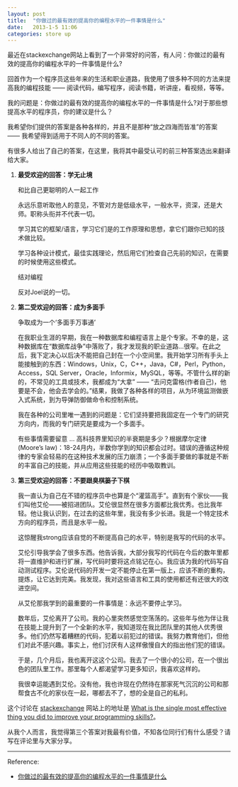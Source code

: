 ```yaml
---
layout: post
title:  "你做过的最有效的提高你的编程水平的一件事情是什么"
date:   2013-1-5 11:06
categories: store up
---
```


最近在stackexchange网站上看到了一个非常好的问答，有人问：你做过的最有效的提高你的编程水平的一件事情是什么?

回首作为一个程序员这些年来的生活和职业道路，我使用了很多种不同的方法来提高我的编程技能 —— 阅读代码，编写程序，阅读书籍，听讲座，看视频，等等。

我的问题是：你做过的最有效的提高你的编程水平的一件事情是什么?对于那些想提高水平的程序员，你的建议是什么？

我希望你们提供的答案是各种各样的，并且不是那种“放之四海而皆准”的答案 —— 我希望得到适用于不同人的不同的答案。

有很多人给出了自己的答案，在这里，我将其中最受认可的前三种答案选出来翻译给大家。

1.  **最受欢迎的回答：学无止境**

    和比自己更聪明的人一起工作

    永远乐意听取他人的意见，不管对方是低级水平，一般水平，资深，还是大师。职称头衔并不代表一切。

    学习其它的框架/语言，学习它们是的工作原理和思想，拿它们跟你已知的技术做比较。

    学习各种设计模式，最佳实践理论，然后用它们检查自己先前的知识，在需要的时候使用这些模式。

    结对编程

    反对Joel说的一切。

2.  **第二受欢迎的回答：成为多面手**

    争取成为一个‘多面手万事通’

    在我职业生涯的早期，我在一种数据库和编程语言上是个专家。不幸的是，这种数据库在“数据库战争”中落败了，我才发现我的职业道路…很窄。在此之后，我下定决心以后决不能把自己封在一个小空间里。我开始学习所有手头上能接触到的东西：Windows，Unix，C，C++，Java，C#，Perl，Python，Access，SQL Server，Oracle，Informix，MySQL，等等。不管什么样的新的，不常见的工具或技术，我都成为“大拿” —— “去问克雷格(作者自己)，他要是不会，他会去学会的。”结果，我做了各种各样的项目，从为环境监测做嵌入式系统，到为导弹防御做命令和控制系统。

    我在各种的公司里唯一遇到的问题是：它们坚持要把我固定在一个专门的研究方向内，而我的专门研究是要成为一个多面手。

    有些事情需要留意 … 高科技界里知识的半衰期是多少？根据摩尔定律(Moore’s law)：18-24月内，半数你学到的知识都会过时。错误的遵循这种规律的专家会轻易的在这种技术发展的压力崩溃；一个多面手要做的事就是不断的丰富自己的技能，并从应用这些技能的经历中吸取教训。

3.  **第三受欢迎的回答：不要跟臭棋篓子下棋**

    我一直认为自己在不错的程序员中也算是个“灌篮高手”。直到有个家伙——我们叫他艾伦——被招进团队。艾伦很显然在很多方面都比我优秀。也比我年轻。他让我认识到，在过去的这些年里，我没有多少长进。我是一个特定技术方向的程序员，而且是水平一般。

    这惊醒我strong应该自觉的不断提高自己的水平，特别是我写的代码的水平。

    艾伦引导我学会了很多东西。他告诉我，大部分我写的代码在今后的数年里都将一直维护和进行扩展，写代码时要将这点铭记在心。我应该为我的代码写自动测试程序。艾伦说代码的开发一定不能停止在第一版上，应该不断的重构，提炼，让它达到完美。我发现，我对这些语言和工具的使用都还有还很大的改进空间。

    从艾伦那我学到的最重要的一件事情是：永远不要停止学习。

    数年后，艾伦离开了公司。我的心里突然感觉空荡荡的。这些年与他为伴让我在技能上提升到了一个全新的水平，我知道现在我比团队里的其他人优秀很多。他们仍然写着糟糕的代码，犯着以前犯过的错误。我努力教育他们，但他们对此不感兴趣。事实上，他们讨厌有人这样傲慢自大的指出他们犯的错误。

    于是，几个月后，我也离开这这个公司。我去了一个很小的公司，在一个很出色的团队里工作。那里每个人都渴望学习更多知识，我喜欢这样的。

    我很幸运能遇到艾伦。没有他，我也许现在仍然待在那家死气沉沉的公司和那帮食古不化的家伙在一起，哪都去不了，想的全是自己的私利。

这个讨论在 [stackexchange](https://stackexchange.com/) 网站上的地址是
[What is the single most effective thing you did to improve your programming skills?](http://programmers.stackexchange.com/questions/44177/what-is-the-single-most-effective-thing-you-did-to-improve-your-programming-skil)。

从我个人而言，我觉得第三个答案对我最有价值，不知各位同行们有什么感受？请写在评论里与大家分享。

---

Reference: 

*   [你做过的最有效的提高你的编程水平的一件事情是什么](http://www.vaikan.com/what-is-the-single-most-effective-thing-you-did-to-improve-your-programming-skil/)
